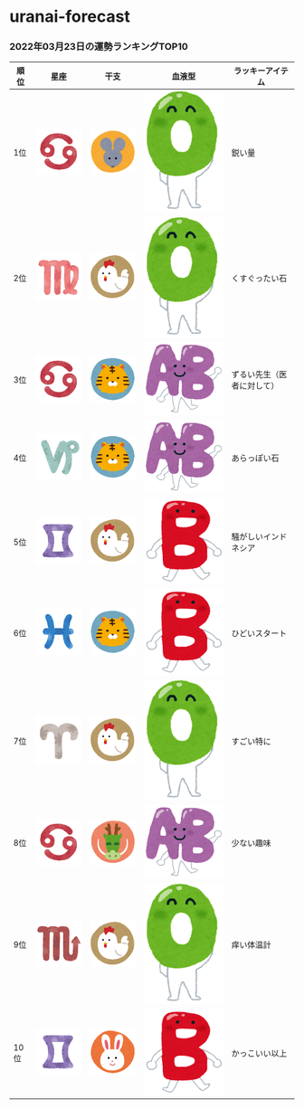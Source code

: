 # uranai-forecast

### 2022年03月23日の運勢ランキングTOP10
|順位|星座|干支|血液型|ラッキーアイテム|
|-----------|-----------|-----------|-----------|-----------|
|1位|<img src='imgs/sign/small/seiza_mark04_kani.png'>|<img src='imgs/eto/small/eto_mark01_nezumi.png'>|<img src='imgs/blood/small/ketsuekigata_o.png'>|鋭い量|
|2位|<img src='imgs/sign/small/seiza_mark06_otome.png'>|<img src='imgs/eto/small/eto_mark10_tori.png'>|<img src='imgs/blood/small/ketsuekigata_o.png'>|くすぐったい石|
|3位|<img src='imgs/sign/small/seiza_mark04_kani.png'>|<img src='imgs/eto/small/eto_mark03_tora.png'>|<img src='imgs/blood/small/ketsuekigata_ab.png'>|ずるい先生（医者に対して）|
|4位|<img src='imgs/sign/small/seiza_mark10_yagi.png'>|<img src='imgs/eto/small/eto_mark03_tora.png'>|<img src='imgs/blood/small/ketsuekigata_ab.png'>|あらっぽい石|
|5位|<img src='imgs/sign/small/seiza_mark03_futago.png'>|<img src='imgs/eto/small/eto_mark10_tori.png'>|<img src='imgs/blood/small/ketsuekigata_b.png'>|騒がしいインドネシア|
|6位|<img src='imgs/sign/small/seiza_mark12_uo.png'>|<img src='imgs/eto/small/eto_mark03_tora.png'>|<img src='imgs/blood/small/ketsuekigata_b.png'>|ひどいスタート|
|7位|<img src='imgs/sign/small/seiza_mark01_ohitsuji.png'>|<img src='imgs/eto/small/eto_mark10_tori.png'>|<img src='imgs/blood/small/ketsuekigata_o.png'>|すごい特に|
|8位|<img src='imgs/sign/small/seiza_mark04_kani.png'>|<img src='imgs/eto/small/eto_mark05_tatsu.png'>|<img src='imgs/blood/small/ketsuekigata_ab.png'>|少ない趣味|
|9位|<img src='imgs/sign/small/seiza_mark08_sasori.png'>|<img src='imgs/eto/small/eto_mark10_tori.png'>|<img src='imgs/blood/small/ketsuekigata_o.png'>|痒い体温計|
|10位|<img src='imgs/sign/small/seiza_mark03_futago.png'>|<img src='imgs/eto/small/eto_mark04_usagi.png'>|<img src='imgs/blood/small/ketsuekigata_b.png'>|かっこいい以上|
